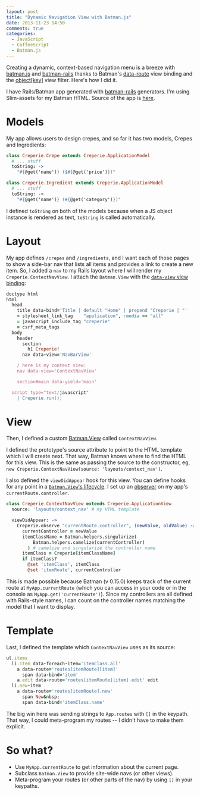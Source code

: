 ```yaml
---
layout: post
title: "Dynamic Navigation View with Batman.js"
date: 2013-11-23 14:50
comments: true
categories:
  - JavaScript
  - CoffeeScript
  - Batman.js
---
```


Creating a dynamic, context-based navigation menu is a breeze with [batman.js](http://batmanjs.org/) and [batman-rails](https://github.com/batmanjs/batman-rails) thanks to Batman's [data-route](http://batmanjs.org/docs/api/batman.view_bindings.html#data-route) view binding and the [object[key]](http://batmanjs.org/docs/api/batman.view_filters.html#value%5Bkey%5D_%3A_value) view filter. Here's how I did it.

<!-- more -->

I have Rails/Batman app generated with [batman-rails](https://github.com/batmanjs/batman-rails) generators. I'm using Slim-assets for my Batman HTML. Source of the app is [here](https://github.com/rmosolgo/batman-rails-example-crepes).

# Models

My app allows users to design crepes, and so far it has two models, Crepes and Ingredients:

```coffeescript /app/assets/javascripts/batman/models/crepe.js.coffee
class Creperie.Crepe extends Creperie.ApplicationModel
  # ... stuff
  toString: ->
    "#{@get('name')} ($#{@get('price')})"
```

```coffeescript /app/assets/javascripts/batman/models/ingredient.js.coffee
class Creperie.Ingredient extends Creperie.ApplicationModel
  # ... stuff
  toString: ->
    "#{@get('name')} (#{@get('category')})"
```

I defined `toString` on both of the models because when a JS object instance is rendered as text, `toString` is called automatically.

# Layout

My app defines `/crepes` and `/ingredients`, and I want each of those pages to show a side-bar nav that lists all items and provides a link to create a new item. So, I added a `nav` to my Rails layout where I will render my `Creperie.ContextNavView`. I attach the `Batman.View` with the [`data-view` view binding](http://batmanjs.org/docs/api/batman.view_bindings.html#data-view):

```ruby /app/views/layouts/batman.html.slim
doctype html
html
  head
    title data-bind='Title | default "Home" | prepend "Creperie | "'
    = stylesheet_link_tag    "application", :media => "all"
    = javascript_include_tag "creperie"
    = csrf_meta_tags
  body
    header
      section
        h1 Creperie!
      nav data-view='NavBarView'

    / here is my context view:
    nav data-view='ContextNavView'

    section#main data-yield='main'

  script type="text/javascript"
    | Creperie.run();
```

# View

Then, I defined a custom [Batman.View](http://batmanjs.org/docs/views.html) called `ContextNavView`.


I defined the prototype's source attribute to point to the HTML template which I will create next. That way, Batman knows where to find the HTML for this view. This is the same as passing the source to the constructor, eg, `new Creperie.ContextNavView(source: 'layouts/context_nav')`.


I also defined the `viewDidAppear` hook for this view. You can define hooks for any point in a [`Batman.View`'s lifecycle](http://batmanjs.org/docs/views.html). I set up an [observer](http://batmanjs.org/docs/api/batman.object.html#prototype_function_observe) on my app's `currentRoute.controller`.

```coffeescript /app/assets/javascripts/batman/views/context_nav_view.js.coffee
class Creperie.ContextNavView extends Creperie.ApplicationView
  source: 'layouts/context_nav' # my HTML template

  viewDidAppear: ->
    Creperie.observe "currentRoute.controller", (newValue, oldValue) ->
      currentController = newValue
      itemClassName = Batman.helpers.singularize(
          Batman.helpers.camelize(currentController)
        ) # camelize and singularize the controller name
      itemClass = Creperie[itemClassName]
      if itemClass?
        @set 'itemClass', itemClass
        @set 'itemRoute', currentController
```

This is made possible because Batman (v 0.15.0) keeps track of the current route at `MyApp.currentRoute` (which you can access in your code or in the console as `MyApp.get('currentRoute')`). Since my controllers are all defined with Rails-style names, I can count on the controller names matching the model that I want to display.

# Template

Last, I defined the template which `ContextNavView` uses as its source:

```ruby /app/assets/javascripts/batman/html/layouts/context_nav.html.slim
ul.items
  li.item data-foreach-item='itemClass.all'
    a data-route='routes[itemRoute][item]'
      span data-bind='item'
    a.edit data-route='routes[itemRoute][item].edit' edit
  li.new-item
    a data-route='routes[itemRoute].new'
      span New&nbsp;
      span data-bind='itemClass.name'
```

The big win here was sending strings to `App.routes` with `[]` in the keypath. That way, I could meta-program my routes -- I didn't have to make them explicit.

# So what?

- Use `MyApp.currentRoute` to get information about the current page.
- Subclass `Batman.View` to provide site-wide navs (or other views).
- Meta-program your routes (or other parts of the nav) by using `[]` in your keypaths.

